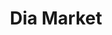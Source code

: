 ---
title: "Dia Market"
url: /ciudad-autonoma-de-buenos-aires/dia-market-esmeralda/
shop: supermercado
---